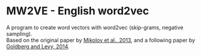 # MW2VE - English word2vec
A program to create word vectors with word2vec (skip-grams, negative sampling). \
Based on the original paper by [Mikolov et al., 2013](https://arxiv.org/abs/1301.3781), and a following paper by [Goldberg and Levy, 2014](https://arxiv.org/abs/1402.3722).


